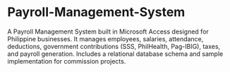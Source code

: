 # Payroll-Management-System
A Payroll Management System built in Microsoft Access designed for Philippine businesses.   It manages employees, salaries, attendance, deductions, government contributions (SSS, PhilHealth, Pag-IBIG), taxes, and payroll generation.  Includes a relational database schema and sample implementation for commission projects.
